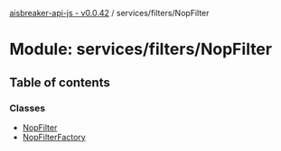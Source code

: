 [aisbreaker-api-js - v0.0.42](../README.md) / services/filters/NopFilter

# Module: services/filters/NopFilter

## Table of contents

### Classes

- [NopFilter](../classes/services_filters_NopFilter.NopFilter.md)
- [NopFilterFactory](../classes/services_filters_NopFilter.NopFilterFactory.md)

